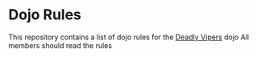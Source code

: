 Dojo Rules
==========

This repository contains a list of dojo rules for the [Deadly Vipers](https://github.com/deadlyvipers) dojo
All members should read the rules
